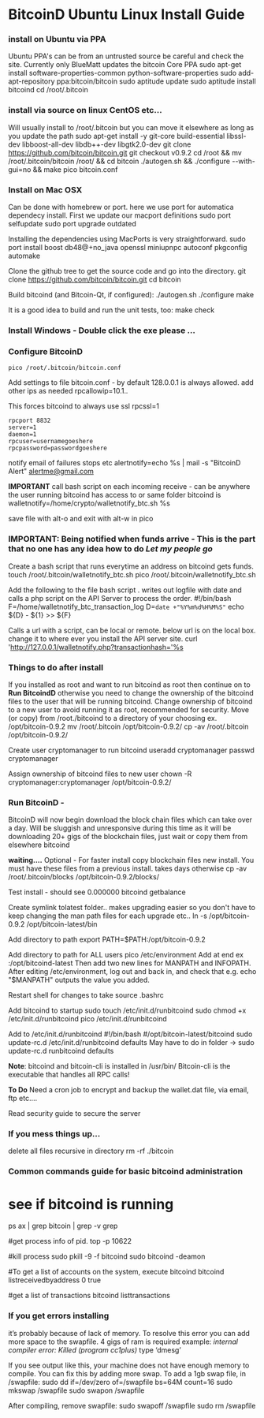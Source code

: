 
BitcoinD Ubuntu Linux Install Guide
====================================


### install on Ubuntu via PPA
Ubuntu PPA's can be from an untrusted source be careful and check the site. Currently only BlueMatt updates the bitcoin Core PPA
    sudo apt-get install software-properties-common python-software-properties
    sudo add-apt-repository ppa:bitcoin/bitcoin
    sudo aptitude update
    sudo aptitude install bitcoind
    cd /root/.bitcoin



### install via source on linux CentOS etc...
Will usually install to /root/.bitcoin but you can move it elsewhere as long as you update the path
    sudo apt-get install -y git-core build-essential libssl-dev libboost-all-dev libdb++-dev libgtk2.0-dev
    git clone https://github.com/bitcoin/bitcoin.git
    git checkout v0.9.2
    cd /root && mv /root/.bitcoin/bitcoin /root/ && cd bitcoin
    ./autogen.sh && ./configure --with-gui=no && make
    pico bitcoin.conf



### Install on Mac OSX
Can be done with homebrew or port. here we use port for automatica dependecy install. First we update our macport definitions
     sudo port selfupdate
     sudo port upgrade outdated

Installing the dependencies using MacPorts is very straightforward.
    sudo port install boost db48@+no_java openssl miniupnpc autoconf pkgconfig automake

Clone the github tree to get the source code and go into the directory.
    git clone https://github.com/bitcoin/bitcoin.git
    cd bitcoin

Build bitcoind (and Bitcoin-Qt, if configured):
    ./autogen.sh
    ./configure
    make

It is a good idea to build and run the unit tests, too:
    make check



### Install Windows - Double click the exe please ...




### Configure BitcoinD
    pico /root/.bitcoin/bitcoin.conf

Add settings to file bitcoin.conf - by default 128.0.0.1 is always allowed. add other ips as needed
    rpcallowip=10.1.*.*

This forces bitcoind to always use ssl
    rpcssl=1

    rpcport 8832
    server=1
    daemon=1
    rpcuser=usernamegoeshere
    rpcpassword=passwordgoeshere

notify email of failures stops etc
    alertnotify=echo %s | mail -s "BitcoinD Alert" alertme@gmail.com

**IMPORTANT** call bash script on each incoming receive - can be anywhere the user running bitcoind has access to or same folder bitcoind is
    walletnotify=/home/crypto/walletnotify_btc.sh %s

save file with alt-o and exit with alt-w in pico


### IMPORTANT:  Being notified when funds arrive - **This is the part that no one has any idea how to do** *Let my people go*
Create a bash script that runs everytime an address on bitcoind gets funds.
    touch /root/.bitcoin/walletnotify_btc.sh
    pico /root/.bitcoin/walletnotify_btc.sh

Add the following to the file bash script . writes out logfile with date and calls a php script on the API Server to process the order.
    #!/bin/bash
    F=/home/walletnotify_btc_transaction_log
    D=`date +"%Y%m%d%H%M%S"`
    echo ${D} - ${1} >> ${F}

Calls a url with a script, can be local or remote. below url is on the local box. change it to where ever you install the API server site.
    curl 'http://127.0.0.1/walletnotify.php?transactionhash='%s





### Things to do after install

If you installed as root and want to run bitcoind as root then continue on to **Run BitcoindD** otherwise you need to change the ownership of the bitcoind files to the user that will be running bitcoind.
Change ownership of bitcoind to a new user to avoid running it as root, recommended for security.
Move (or copy) from /root./bitcoind to a directory of your choosing ex. /opt/bitcoin-0.9.2
    mv /root/.bitcoin /opt/bitcoin-0.9.2/
    cp -av /root/.bitcoin /opt/bitcoin-0.9.2/

Create user cryptomanager to run bitcoind
    useradd cryptomanager
    passwd cryptomanager

Assign ownership of bitcoind files to new user
    chown -R cryptomanager:cryptomanager /opt/bitcoin-0.9.2/



### Run BitcoinD -
BitcoinD will now begin download the block chain files which can take over a day. Will be sluggish and unresponsive during this time as it will be downloading 20+ gigs of the blockchain files, just wait or copy them from elsewhere
    bitcoind

**waiting....**
Optional - For faster install copy blockchain files new install. You must have these files from a previous install. takes days otherwise
    cp -av /root/.bitcoin/blocks /opt/bitcoin-0.9.2/blocks/

Test install - should see 0.000000
    bitcoind getbalance

Create symlink tolatest folder.. makes upgrading easier so you don't have to keep changing the man path files for each upgrade etc..
    ln -s /opt/bitcoin-0.9.2 /opt/bitcoin-latest/bin

Add directory to path
    export PATH=$PATH:/opt/bitcoin-0.9.2

Add directory to path for ALL users
    pico /etc/environment
Add at end ex :/opt/bitcoind-latest
Then add two new lines for MANPATH and INFOPATH.
After editing /etc/environment, log out and back in, and check that e.g. echo "$MANPATH" outputs the value you added.

Restart shell for changes to take
    source .bashrc

Add bitcoind to startup
    sudo touch /etc/init.d/runbitcoind
    sudo chmod +x /etc/init.d/runbitcoind
    pico /etc/init.d/runbitcoind

Add to /etc/init.d/runbitcoind
    #!/bin/bash
    #/opt/bitcoin-latest/bitcoind
    sudo update-rc.d /etc/init.d/runbitcoind defaults
May have to do in folder -> sudo update-rc.d runbitcoind defaults

**Note**: bitcoind and bitcoin-cli is installed in /usr/bin/  Bitcoin-cli is the executable that handles all RPC calls!



**To Do**
Need a cron job to encrypt and backup the wallet.dat file, via email, ftp etc....

Read security guide to secure the server





### If you mess things up...

delete all files recursive in directory
    rm -rf ./bitcoin





### Common commands guide for basic bitcoind administration

# see if bitcoind is running
ps ax | grep bitcoin | grep -v grep

#get process info of pid.
top -p 10622

#kill process
sudo pkill -9 -f bitcoind
sudo bitcoind -deamon

#To get a list of accounts on the system, execute bitcoind
bitcoind listreceivedbyaddress 0 true

#get a list of transactions
bitcoind listtransactions




### If you get errors installing
it’s probably because of lack of memory. To resolve this error you can add more space to the swapfile. 4 gigs of ram is required
example: _internal compiler error: Killed (program cc1plus)_
    type ‘dmesg’

If you see output like this, your machine does not have enough memory to compile. You can fix this by adding more swap. To add a 1gb swap file, in /swapfile:
    sudo dd if=/dev/zero of=/swapfile bs=64M count=16
    sudo mkswap /swapfile
    sudo swapon /swapfile

After compiling, remove swapfile:
    sudo swapoff /swapfile
    sudo rm /swapfile



